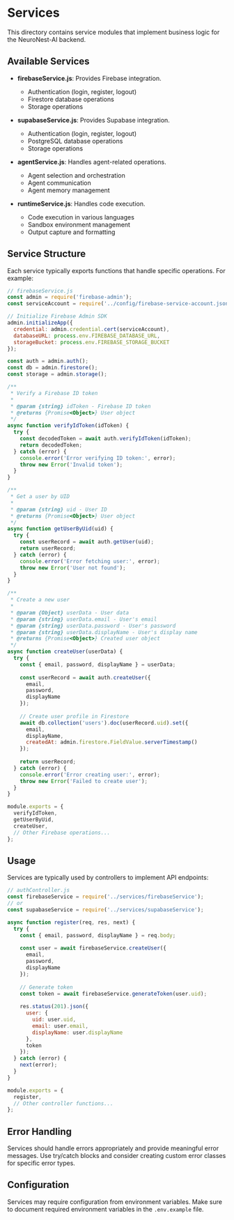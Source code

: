 # Services

This directory contains service modules that implement business logic for the NeuroNest-AI backend.

## Available Services

- **firebaseService.js**: Provides Firebase integration.
  - Authentication (login, register, logout)
  - Firestore database operations
  - Storage operations

- **supabaseService.js**: Provides Supabase integration.
  - Authentication (login, register, logout)
  - PostgreSQL database operations
  - Storage operations

- **agentService.js**: Handles agent-related operations.
  - Agent selection and orchestration
  - Agent communication
  - Agent memory management

- **runtimeService.js**: Handles code execution.
  - Code execution in various languages
  - Sandbox environment management
  - Output capture and formatting

## Service Structure

Each service typically exports functions that handle specific operations. For example:

```javascript
// firebaseService.js
const admin = require('firebase-admin');
const serviceAccount = require('../config/firebase-service-account.json');

// Initialize Firebase Admin SDK
admin.initializeApp({
  credential: admin.credential.cert(serviceAccount),
  databaseURL: process.env.FIREBASE_DATABASE_URL,
  storageBucket: process.env.FIREBASE_STORAGE_BUCKET
});

const auth = admin.auth();
const db = admin.firestore();
const storage = admin.storage();

/**
 * Verify a Firebase ID token
 * 
 * @param {string} idToken - Firebase ID token
 * @returns {Promise<Object>} User object
 */
async function verifyIdToken(idToken) {
  try {
    const decodedToken = await auth.verifyIdToken(idToken);
    return decodedToken;
  } catch (error) {
    console.error('Error verifying ID token:', error);
    throw new Error('Invalid token');
  }
}

/**
 * Get a user by UID
 * 
 * @param {string} uid - User ID
 * @returns {Promise<Object>} User object
 */
async function getUserByUid(uid) {
  try {
    const userRecord = await auth.getUser(uid);
    return userRecord;
  } catch (error) {
    console.error('Error fetching user:', error);
    throw new Error('User not found');
  }
}

/**
 * Create a new user
 * 
 * @param {Object} userData - User data
 * @param {string} userData.email - User's email
 * @param {string} userData.password - User's password
 * @param {string} userData.displayName - User's display name
 * @returns {Promise<Object>} Created user object
 */
async function createUser(userData) {
  try {
    const { email, password, displayName } = userData;
    
    const userRecord = await auth.createUser({
      email,
      password,
      displayName
    });
    
    // Create user profile in Firestore
    await db.collection('users').doc(userRecord.uid).set({
      email,
      displayName,
      createdAt: admin.firestore.FieldValue.serverTimestamp()
    });
    
    return userRecord;
  } catch (error) {
    console.error('Error creating user:', error);
    throw new Error('Failed to create user');
  }
}

module.exports = {
  verifyIdToken,
  getUserByUid,
  createUser,
  // Other Firebase operations...
};
```

## Usage

Services are typically used by controllers to implement API endpoints:

```javascript
// authController.js
const firebaseService = require('../services/firebaseService');
// or
const supabaseService = require('../services/supabaseService');

async function register(req, res, next) {
  try {
    const { email, password, displayName } = req.body;
    
    const user = await firebaseService.createUser({
      email,
      password,
      displayName
    });
    
    // Generate token
    const token = await firebaseService.generateToken(user.uid);
    
    res.status(201).json({
      user: {
        uid: user.uid,
        email: user.email,
        displayName: user.displayName
      },
      token
    });
  } catch (error) {
    next(error);
  }
}

module.exports = {
  register,
  // Other controller functions...
};
```

## Error Handling

Services should handle errors appropriately and provide meaningful error messages. Use try/catch blocks and consider creating custom error classes for specific error types.

## Configuration

Services may require configuration from environment variables. Make sure to document required environment variables in the `.env.example` file.

